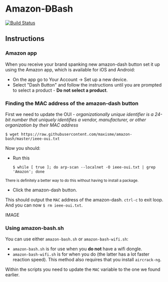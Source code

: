 # Amazon-~~D~~Bash
[![Build Status](https://travis-ci.org/maxisme/amazon-bash.svg?branch=master)](https://travis-ci.org/maxisme/amazon-bash)

## Instructions

### Amazon app
When you receive your brand spanking new amazon-dash button set it up using the Amazon app, which is available for iOS and Android:

 - On the app go to Your Account -> Set up a new device.
 - Select "Dash Button" and follow the instructions until you are prompted to select a product - **Do not select a product**.

### Finding the MAC address of the amazon-dash button
First we need to update the OUI - _organizationally unique identifier is a 24-bit number that uniquely identifies a vendor, manufacturer, or other organization by their MAC address_

```
$ wget https://raw.githubusercontent.com/maxisme/amazon-bash/master/ieee-oui.txt
```

Now you should:
- Run this

  ```
  $ while [ true ]; do arp-scan --localnet -O ieee-oui.txt | grep 'Amazon'; done
  ```
<sub>There is definitely a better way to do this without having to install a package.</sub><br>

- Click the amazon-dash button.

This should output the `MAC` address of the amazon-dash. `ctrl-c` to exit loop. And you can now `$ rm ieee-oui.txt`.


IMAGE

### Using amazon-bash.sh

You can use either `amazon-bash.sh` or `amazon-bash-wifi.sh`:
- `amazon-bash.sh` is for use when you **do not** have a wifi dongle.
- `amazon-bash-wifi.sh` is for when you do (the latter has a lot faster reaction speed). This method also requires that you install `aircrack-ng`.

Within the scripts you need to update the `MAC` variable to the one we found earlier.
